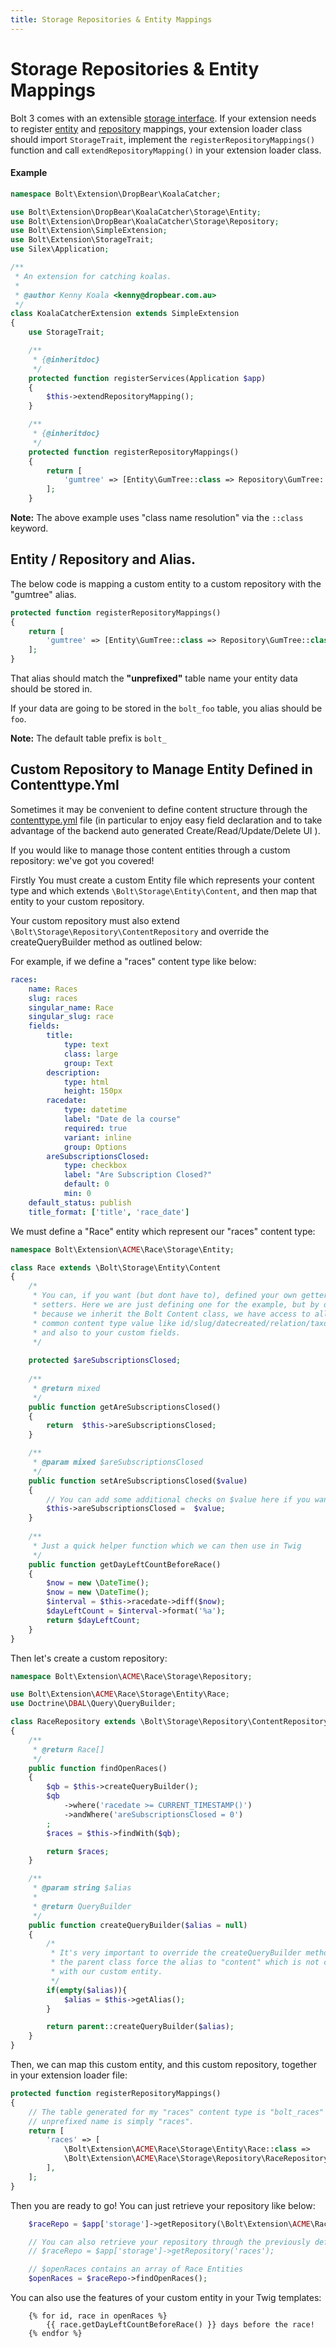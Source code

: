```yaml
---
title: Storage Repositories & Entity Mappings
---
```

Storage Repositories & Entity Mappings
======================================

Bolt 3 comes with an extensible [storage interface](../storage/introduction).
If your extension needs to register [entity](../storage/entities)
and [repository](../storage/repositories) mappings,
your extension loader class should import `StorageTrait`, implement the 
`registerRepositoryMappings()` function and call `extendRepositoryMapping()` in 
your extension loader class.

#### Example

```php
namespace Bolt\Extension\DropBear\KoalaCatcher;

use Bolt\Extension\DropBear\KoalaCatcher\Storage\Entity;
use Bolt\Extension\DropBear\KoalaCatcher\Storage\Repository;
use Bolt\Extension\SimpleExtension;
use Bolt\Extension\StorageTrait;
use Silex\Application;

/**
 * An extension for catching koalas.
 *
 * @author Kenny Koala <kenny@dropbear.com.au>
 */
class KoalaCatcherExtension extends SimpleExtension
{
    use StorageTrait;

    /**
     * {@inheritdoc}
     */
    protected function registerServices(Application $app)
    {
        $this->extendRepositoryMapping();
    }

    /**
     * {@inheritdoc}
     */
    protected function registerRepositoryMappings()
    {
        return [
            'gumtree' => [Entity\GumTree::class => Repository\GumTree::class],
        ];
    }
```

**Note:** The above example uses "class name resolution" via the `::class` keyword.


Entity / Repository and Alias.
-----------------------------

The below code is mapping a custom entity to a custom repository with the "gumtree" alias.

```php
protected function registerRepositoryMappings()
{
    return [
        'gumtree' => [Entity\GumTree::class => Repository\GumTree::class],
    ];
}
```

That alias should match the **"unprefixed"** table name your entity data should
be stored in. 

If your data are going to be stored in the `bolt_foo` table, you alias should
be `foo`.

**Note:** The default table prefix is `bolt_`


Custom Repository to Manage Entity Defined in Contenttype.Yml
-------------------------------------------------------------

Sometimes it may be convenient to define content structure through the 
[contenttype.yml](../../contenttypes/intro) file (in particular to enjoy easy
field declaration and to take advantage of the backend auto generated 
Create/Read/Update/Delete UI ). 

If you would like to manage those content entities through a custom repository:
we've got you covered!

Firstly You must create a custom Entity file which represents your content type
and which extends `\Bolt\Storage\Entity\Content`, and then map that entity to
your custom repository. 

Your custom repository must also extend `\Bolt\Storage\Repository\ContentRepository`
and override the createQueryBuilder method as outlined below:

For example, if we define a "races" content type like below:

```yml
races:
    name: Races
    slug: races
    singular_name: Race
    singular_slug: race
    fields:
        title:
            type: text
            class: large
            group: Text
        description:
            type: html
            height: 150px
        racedate:
            type: datetime
            label: "Date de la course"
            required: true
            variant: inline
            group: Options
        areSubscriptionsClosed:
            type: checkbox
            label: "Are Subscription Closed?"
            default: 0
            min: 0
    default_status: publish
    title_format: ['title', 'race_date']
```

We must define a "Race" entity which represent our "races" content type: 

```php
namespace Bolt\Extension\ACME\Race\Storage\Entity;

class Race extends \Bolt\Storage\Entity\Content
{
    /*
     * You can, if you want (but dont have to), defined your own getters & 
     * setters. Here we are just defining one for the example, but by default
     * because we inherit the Bolt Content class, we have access to all the
     * common content type value like id/slug/datecreated/relation/taxonomy etc,
     * and also to your custom fields.
     */
 
    protected $areSubscriptionsClosed;
 
    /**
     * @return mixed
     */
    public function getAreSubscriptionsClosed()
    {
        return  $this->areSubscriptionsClosed;
    }

    /**
     * @param mixed $areSubscriptionsClosed
     */
    public function setAreSubscriptionsClosed($value)
    {
        // You can add some additional checks on $value here if you want
        $this->areSubscriptionsClosed =  $value;
    }
    
    /**
     * Just a quick helper function which we can then use in Twig
     */
    public function getDayLeftCountBeforeRace()
    {
        $now = new \DateTime();
        $now = new \DateTime();
        $interval = $this->racedate->diff($now);
        $dayLeftCount = $interval->format('%a');
        return $dayLeftCount;
    }
}
```

Then let's create a custom repository: 

```php
namespace Bolt\Extension\ACME\Race\Storage\Repository;

use Bolt\Extension\ACME\Race\Storage\Entity\Race;
use Doctrine\DBAL\Query\QueryBuilder;

class RaceRepository extends \Bolt\Storage\Repository\ContentRepository
{
    /**
     * @return Race[]
     */
    public function findOpenRaces()
    {
        $qb = $this->createQueryBuilder();
        $qb
            ->where('racedate >= CURRENT_TIMESTAMP()')
            ->andWhere('areSubscriptionsClosed = 0')
        ;
        $races = $this->findWith($qb);

        return $races;
    }

    /**
     * @param string $alias
     *
     * @return QueryBuilder
     */
    public function createQueryBuilder($alias = null)
    {
        /*
         * It's very important to override the createQueryBuilder method because
         * the parent class force the alias to "content" which is not compatible
         * with our custom entity.
         */
        if(empty($alias)){
            $alias = $this->getAlias();
        }

        return parent::createQueryBuilder($alias);
    }
}
```

Then, we can map this custom entity, and this custom repository, together in your
extension loader file: 

```php
protected function registerRepositoryMappings()
{
    // The table generated for my "races" content type is "bolt_races" so the
    // unprefixed name is simply "races".
    return [
        'races' => [
            \Bolt\Extension\ACME\Race\Storage\Entity\Race::class => 
            \Bolt\Extension\ACME\Race\Storage\Repository\RaceRepository::class
        ],
    ];
}
```

Then you are ready to go! You can just retrieve your repository like below:

```php
    $raceRepo = $app['storage']->getRepository(\Bolt\Extension\ACME\Race\Storage\Entity\Race::class);

    // You can also retrieve your repository through the previously defined alias: 
    // $raceRepo = $app['storage']->getRepository('races');

    // $openRaces contains an array of Race Entities
    $openRaces = $raceRepo->findOpenRaces();
```

You can also use the features of your custom entity in your Twig templates:

```twig
    {% for id, race in openRaces %}
        {{ race.getDayLeftCountBeforeRace() }} days before the race!
    {% endfor %}
```
